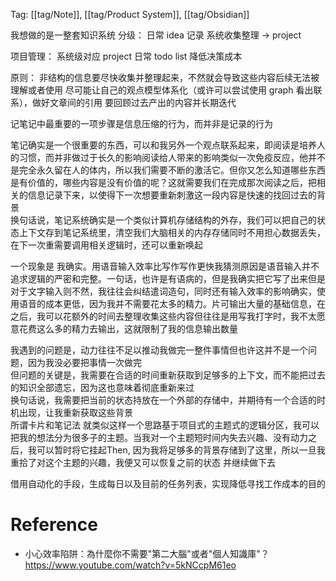Tag: [[tag/Note]], [[tag/Product System]], [[tag/Obsidian]]

我想做的是一整套知识系统
分级：
日常 idea 记录
系统收集整理 -> project

项目管理：
系统级对应 project
日常 todo list 降低决策成本

原则：
非结构的信息要尽快收集并整理起来，不然就会导致这些内容后续无法被理解或者使用
尽可能让自己的观点模型体系化（或许可以尝试使用 graph 看出联系），做好文章间的引用
要回顾过去产出的内容并长期迭代

记笔记中最重要的一项步骤是信息压缩的行为，而并非是记录的行为

笔记确实是一个很重要的东西，可以和我另外一个观点联系起来，即阅读是培养人的习惯，而并非做过于长久的影响阅读给人带来的影响类似一次免疫反应，他并不是完全永久留在人的体内，所以我们需要不断的激活它。但你又怎么知道哪些东西是有价值的，哪些内容是没有价值的呢？这就需要我们在完成那次阅读之后，把相关的信息记录下来，以使得下一次想要重新刺激这一段内容是快速的找回过去的背景  
换句话说，笔记系统确实是一个类似计算机存储结构的外存，我们可以把自己的状态上下文存到笔记系统里，清空我们大脑相关的内存存储同时不用担心数据丢失，在下一次重需要调用相关逻辑时，还可以重新唤起

一个现象是 我确实。用语音输入效率比写作写作更快我猜测原因是语音输入并不追求逻辑的严密和完整。一句话，也许是有语病的，但是我确实把它写了出来但是对于文字输入则不然，我往往会纠结遣词造句，同时还有输入效率的影响确实，使用语音的成本更低，因为我并不需要花太多的精力。片可输出大量的基础信息，在之后，我可以花额外的时间去整理收集这些内容但往往是用写我打字时，我不太愿意花费这么多的精力去输出，这就限制了我的信息输出数量

我遇到的问题是，动力往往不足以推动我做完一整件事情但也许这并不是一个问题，因为我没必要把事情一次做完  
但问题的关键是，我需要在合适的时间重新获取到足够多的上下文，而不能把过去的知识全部遗忘，因为这也意味着彻底重新来过  
换句话说，我需要把当前的状态持放在一个外部的存储中，并期待有一个合适的时机出现，让我重新获取这些背景  
所谓卡片和笔记法 就类似这样一个思路基于项目式的主题式的逻辑分区，我可以把我的想法分为很多子的主题。当我对一个主题短时间内失去兴趣、没有动力之后，我可以暂时将它挂起Then, 因为我将足够多的背景存储到了这里，所以一旦我重拾了对这个主题的兴趣，我便又可以恢复之前的状态 并继续做下去

借用自动化的手段，生成每日以及目前的任务列表，实现降低寻找工作成本的目的

# Reference

- 小心效率陷阱：為什麼你不需要"第二大腦"或者"個人知識庫"？
	https://www.youtube.com/watch?v=5kNCcpM61eo
